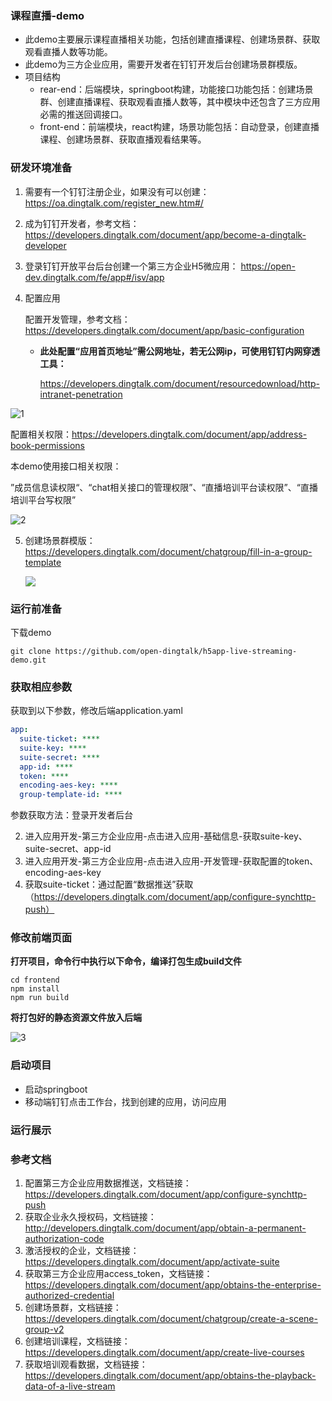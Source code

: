 ### 课程直播-demo

- 此demo主要展示课程直播相关功能，包括创建直播课程、创建场景群、获取观看直播人数等功能。
- 此demo为三方企业应用，需要开发者在钉钉开发后台创建场景群模版。
- 项目结构
  - rear-end：后端模块，springboot构建，功能接口功能包括：创建场景群、创建直播课程、获取观看直播人数等，其中模块中还包含了三方应用必需的推送回调接口。
  - front-end：前端模块，react构建，场景功能包括：自动登录，创建直播课程、创建场景群、获取直播观看结果等。

### 研发环境准备

1. 需要有一个钉钉注册企业，如果没有可以创建：https://oa.dingtalk.com/register_new.htm#/

2. 成为钉钉开发者，参考文档：https://developers.dingtalk.com/document/app/become-a-dingtalk-developer

3. 登录钉钉开放平台后台创建一个第三方企业H5微应用： https://open-dev.dingtalk.com/fe/app#/isv/app

4. 配置应用

   配置开发管理，参考文档：https://developers.dingtalk.com/document/app/basic-configuration

   - **此处配置“应用首页地址”需公网地址，若无公网ip，可使用钉钉内网穿透工具：**

     https://developers.dingtalk.com/document/resourcedownload/http-intranet-penetration

![1](https://img.alicdn.com/imgextra/i1/O1CN010uGazP1mNU4VYDXjL_!!6000000004942-2-tps-1440-714.png)



配置相关权限：https://developers.dingtalk.com/document/app/address-book-permissions

本demo使用接口相关权限：

”成员信息读权限“、“chat相关接口的管理权限”、“直播培训平台读权限”、“直播培训平台写权限”

![2](https://img.alicdn.com/imgextra/i2/O1CN017EjCGQ1C9RlSgNwXI_!!6000000000038-2-tps-1440-657.png)

5. 创建场景群模版：https://developers.dingtalk.com/document/chatgroup/fill-in-a-group-template

   ![](https://img.alicdn.com/imgextra/i3/O1CN01SjFrwQ1jIxITqcA6S_!!6000000004526-2-tps-1212-249.png)


### 运行前准备

 下载demo

```shell
git clone https://github.com/open-dingtalk/h5app-live-streaming-demo.git
```

### 获取相应参数

获取到以下参数，修改后端application.yaml

```yaml
app:
  suite-ticket: ****
  suite-key: ****
  suite-secret: ****
  app-id: ****
  token: ****
  encoding-aes-key: ****
  group-template-id: ****

```

参数获取方法：登录开发者后台

2. 进入应用开发-第三方企业应用-点击进入应用-基础信息-获取suite-key、suite-secret、app-id
2. 进入应用开发-第三方企业应用-点击进入应用-开发管理-获取配置的token、encoding-aes-key
3. 获取suite-ticket：通过配置“数据推送”获取（https://developers.dingtalk.com/document/app/configure-synchttp-push）

### 修改前端页面

**打开项目，命令行中执行以下命令，编译打包生成build文件**

```shell
cd frontend
npm install
npm run build
```

**将打包好的静态资源文件放入后端**

![3](https://img.alicdn.com/imgextra/i4/O1CN01DXYZDM1ZlfzEXX9fr_!!6000000003235-2-tps-378-498.png)

### 启动项目

- 启动springboot
- 移动端钉钉点击工作台，找到创建的应用，访问应用

### 运行展示



### 参考文档

1. 配置第三方企业应用数据推送，文档链接：https://developers.dingtalk.com/document/app/configure-synchttp-push
2. 获取企业永久授权码，文档链接：http://developers.dingtalk.com/document/app/obtain-a-permanent-authorization-code
3. 激活授权的企业，文档链接：https://developers.dingtalk.com/document/app/activate-suite
4. 获取第三方企业应用access_token，文档链接：https://developers.dingtalk.com/document/app/obtains-the-enterprise-authorized-credential
5. 创建场景群，文档链接：https://developers.dingtalk.com/document/chatgroup/create-a-scene-group-v2
6. 创建培训课程，文档链接：https://developers.dingtalk.com/document/app/create-live-courses
7. 获取培训观看数据，文档链接：https://developers.dingtalk.com/document/app/obtains-the-playback-data-of-a-live-stream
